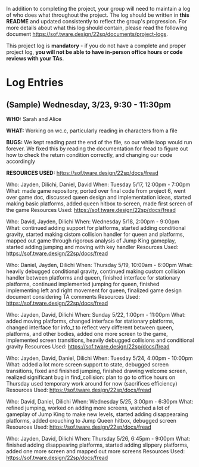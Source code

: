 In addition to completing the project, your group will need to maintain a log of who does what throughout the project. The log should be written in **this README** and updated consistently to reflect the group's progression. For more details about what this log should contain, please read the following document https://sof.tware.design/22sp/documents/project-logs.

This project log is **mandatory** - if you do not have a complete and proper project log, **you will not be able to have in-person office hours or code reviews with your TAs**.

# Log Entries
## (Sample) Wednesday, 3/23, 9:30 - 11:30pm
**WHO:** Sarah and Alice

**WHAT:** Working on wc.c, particularly reading in characters from a file

**BUGS:** We kept reading past the end of the file, so our while loop would run forever. We fixed this by reading the documentation for fread to figure out how to check the return condition correctly, and changing our code accordingly

**RESOURCES USED:** https://sof.tware.design/22sp/docs/fread


Who: Jayden, Dilichi, Daniel, David
When: Tuesday 5/17, 12:00pm - 7:00pm
What: made game repository,
    ported over final code from project 6,
    went over game doc,
    discussed queen design and implementation ideas,
    started making basic platforms,
    added queen hitbox to screen,
    made first screen of the game
Resources Used: https://sof.tware.design/22sp/docs/fread

Who: David, Jayden, Dilichi
When: Wednesday 5/18, 2:00pm - 9:00pm
What: continued adding support for platforms,
    started adding conditional gravity,
    started making cistom collision handler for queen and platforms,
    mapped out game through rigorous analysis of Jump King gameplay,
    started adding jumping and moving with key handler
Resources Used: https://sof.tware.design/22sp/docs/fread

Who: Daniel, Jayden, Dilichi
When: Thursday 5/19, 10:00am - 6:00pm
What: heavily debugged conditional gravity,
    continued making custom collision handler between platforms and queen,
    finished interface for stationary platforms,
    continued implemented jumping for queen,
    finished implementing left and right movement for queen,
    finalized game design document considering TA comments
Resources Used: https://sof.tware.design/22sp/docs/fread

Who: Jayden, David, Dilichi
When: Sunday 5/22, 1:00pm - 11:00pm
What: added moving platforms,
    changed interface for stationary platforms,
    changed interface for info_t to reflect very different 
                between queen, platforms, and other bodies,
    added one more screen to the game,
    implemented screen transitions,
    heavily debugged collisions and conditional gravity
Resources Used: https://sof.tware.design/22sp/docs/fread

Who: Jayden, David, Daniel, Dilichi
When: Tuesday 5/24, 4:00pm - 10:00pm
What: added a lot more screen support to state,
    debugged screen transitions,
    fixed and finished jumping,
    finished drawing welcome screen,
    realized significant bug in find_collision:
        plan to go to office hours on Thursday
        used temporary work around for now (sacrifices efficiency)
Resources Used: https://sof.tware.design/22sp/docs/fread

Who: David, Daniel, Dilichi
When: Wednesday 5/25, 3:00pm - 6:30pm
What: refined jumping,
    worked on adding more screens,
    watched a lot of gameplay of Jump King to make new levels,
    started adding disappearaing platforms,
    added crouching to Jump Queen hitbox,
    debugged screen
Resources Used: https://sof.tware.design/22sp/docs/fread

Who: Jayden, David, Dilichi
When: Thursday 5/26, 6:45pm - 9:00pm
What: finished adding disappearing platforms,
    started adding slippery platforms,
    added one more screen and mapped out more screens
Resources Used: https://sof.tware.design/22sp/docs/fread

